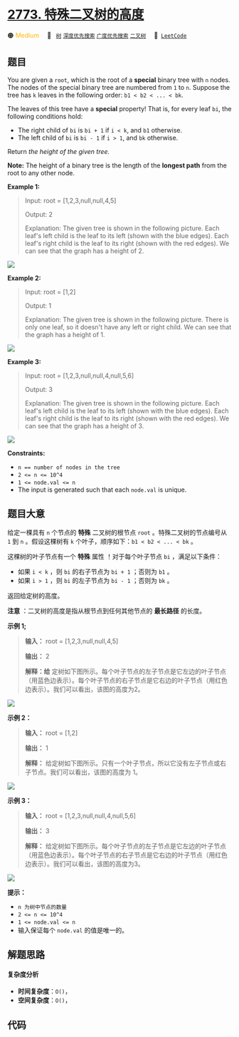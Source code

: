 # [2773. 特殊二叉树的高度](https://leetcode.com/problems/height-of-special-binary-tree)

🟠 <font color=#ffb800>Medium</font>&emsp; 🔖&ensp; [`树`](/tag/tree.md) [`深度优先搜索`](/tag/depth-first-search.md) [`广度优先搜索`](/tag/breadth-first-search.md) [`二叉树`](/tag/binary-tree.md)&emsp; 🔗&ensp;[`LeetCode`](https://leetcode.com/problems/height-of-special-binary-tree)

## 题目

You are given a `root`, which is the root of a **special** binary tree with
`n` nodes. The nodes of the special binary tree are numbered from `1` to `n`.
Suppose the tree has `k` leaves in the following order: `b1 < b2 < ... < bk`.

The leaves of this tree have a **special** property! That is, for every leaf
`bi`, the following conditions hold:

  * The right child of `bi` is `bi + 1` if `i < k`, and `b1` otherwise.
  * The left child of `bi` is `bi - 1` if `i > 1`, and `bk` otherwise.

Return _the height of the given tree._

**Note:** The height of a binary tree is the length of the **longest path**
from the root to any other node.



**Example 1:**

> Input: root = [1,2,3,null,null,4,5]
> 
> Output: 2
> 
> Explanation: The given tree is shown in the following picture. Each leaf's left child is the leaf to its left (shown with the blue edges). Each leaf's right child is the leaf to its right (shown with the red edges). We can see that the graph has a height of 2.
> 
> 

![](https://fastly.jsdelivr.net/gh/doocs/leetcode@main/solution/2700-2799/2773.Height%20of%20Special%20Binary%20Tree/images/1.png)

**Example 2:**

> Input: root = [1,2]
> 
> Output: 1
> 
> Explanation: The given tree is shown in the following picture. There is only one leaf, so it doesn't have any left or right child. We can see that the graph has a height of 1.
> 
> 

![](https://fastly.jsdelivr.net/gh/doocs/leetcode@main/solution/2700-2799/2773.Height%20of%20Special%20Binary%20Tree/images/2.png)

**Example 3:**

> Input: root = [1,2,3,null,null,4,null,5,6]
> 
> Output: 3
> 
> Explanation: The given tree is shown in the following picture. Each leaf's left child is the leaf to its left (shown with the blue edges). Each leaf's right child is the leaf to its right (shown with the red edges). We can see that the graph has a height of 3.
> 
> 

![](https://fastly.jsdelivr.net/gh/doocs/leetcode@main/solution/2700-2799/2773.Height%20of%20Special%20Binary%20Tree/images/3.png)



**Constraints:**

  * `n == number of nodes in the tree`
  * `2 <= n <= 10^4`
  * `1 <= node.val <= n`
  * The input is generated such that each `node.val` is unique.


## 题目大意

给定一棵具有 `n` 个节点的 **特殊** 二叉树的根节点 `root` 。特殊二叉树的节点编号从 `1` 到 `n` 。假设这棵树有 `k`
个叶子，顺序如下：`b1 < b2 < ... < bk` 。

这棵树的叶子节点有一个 **特殊** 属性 ！对于每个叶子节点 `bi` ，满足以下条件：

  * 如果 `i < k` ，则 `bi` 的右子节点为 `bi + 1` ；否则为 `b1` 。
  * 如果 `i > 1` ，则 `bi` 的左子节点为 `bi - 1` ；否则为 `bk` 。

返回给定树的高度。

**注意** ：二叉树的高度是指从根节点到任何其他节点的 **最长路径** 的长度。



**示例 1;**

> 
> 
> 
> 
> 
> **输入：** root = [1,2,3,null,null,4,5]
> 
> **输出：** 2
> 
> **解释：给** 定树如下图所示。每个叶子节点的左子节点是它左边的叶子节点（用蓝色边表示）。每个叶子节点的右子节点是它右边的叶子节点（用红色边表示）。我们可以看出，该图的高度为2。
> 
> 

![](https://fastly.jsdelivr.net/gh/doocs/leetcode@main/solution/2700-2799/2773.Height%20of%20Special%20Binary%20Tree/images/1.png)

**示例 2：**

> 
> 
> 
> 
> 
> **输入：** root = [1,2]
> 
> **输出：** 1
> 
> **解释：** 给定树如下图所示。只有一个叶子节点，所以它没有左子节点或右子节点。我们可以看出，该图的高度为 1。
> 
> 

![](https://fastly.jsdelivr.net/gh/doocs/leetcode@main/solution/2700-2799/2773.Height%20of%20Special%20Binary%20Tree/images/2.png)

**示例 3：**

> 
> 
> 
> 
> 
> **输入：** root = [1,2,3,null,null,4,null,5,6]
> 
> **输出：** 3
> 
> **解释：** 给定树如下图所示。每个叶子节点的左子节点是它左边的叶子节点（用蓝色边表示）。每个叶子节点的右子节点是它右边的叶子节点（用红色边表示）。我们可以看出，该图的高度为3。
> 
> 

![](https://fastly.jsdelivr.net/gh/doocs/leetcode@main/solution/2700-2799/2773.Height%20of%20Special%20Binary%20Tree/images/3.png)



**提示：**

  * `n 为树中节点的数量`
  * `2 <= n <= 10^4`
  * `1 <= node.val <= n`
  * 输入保证每个 `node.val` 的值是唯一的。


## 解题思路

#### 复杂度分析

- **时间复杂度**：`O()`，
- **空间复杂度**：`O()`，

## 代码

```javascript

```